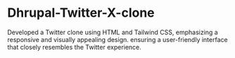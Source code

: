 # Dhrupal-Twitter-X-clone
Developed a Twitter clone using HTML and Tailwind CSS, emphasizing a responsive and visually appealing design. ensuring a user-friendly interface that closely resembles the Twitter experience.
